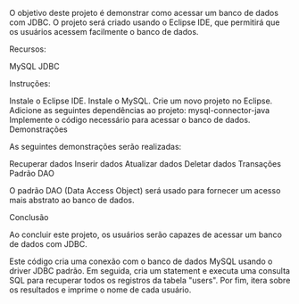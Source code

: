 O objetivo deste projeto é demonstrar como acessar um banco de dados com JDBC. O projeto será criado usando o Eclipse IDE, que permitirá que os usuários acessem facilmente o banco de dados.

Recursos:

MySQL
JDBC

Instruções:

Instale o Eclipse IDE.
Instale o MySQL.
Crie um novo projeto no Eclipse.
Adicione as seguintes dependências ao projeto:
mysql-connector-java
Implemente o código necessário para acessar o banco de dados.
Demonstrações

As seguintes demonstrações serão realizadas:

Recuperar dados
Inserir dados
Atualizar dados
Deletar dados
Transações
Padrão DAO

O padrão DAO (Data Access Object) será usado para fornecer um acesso mais abstrato ao banco de dados.

Conclusão

Ao concluir este projeto, os usuários serão capazes de acessar um banco de dados com JDBC.

Este código cria uma conexão com o banco de dados MySQL usando o driver JDBC padrão. Em seguida, cria um statement e executa uma consulta SQL para recuperar todos os registros da tabela "users". Por fim, itera sobre os resultados e imprime o nome de cada usuário.
